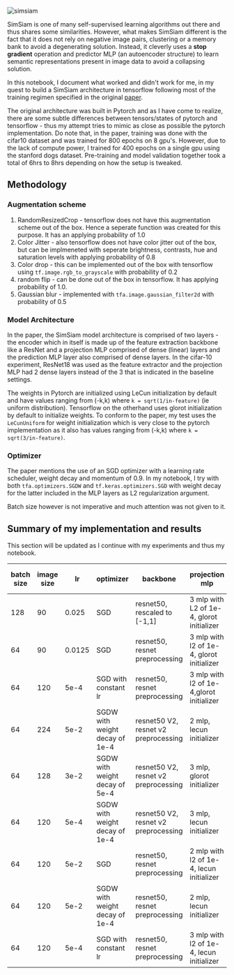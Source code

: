 ![simsiam](https://www.casualganpapers.com/assets/images/simsiam_teaser.png)

SimSiam is one of many self-supervised learning algorithms out there and thus shares some similarities. However, what makes SimSiam different is the fact that it does not rely on negative image pairs, clustering or a memory bank to avoid a degenerating solution. Instead, it cleverly uses a **stop gradient** operation and predictor MLP (an autoencoder structure) to learn semantic representations present in image data to avoid a collapsing solution. 

In this notebook, I document what worked and didn't work for me, in my quest to build a SimSiam architecture in tensorflow following most of the training regimen specified in the original [paper](https://arxiv.org/pdf/2011.10566.pdf). 

The original architecture was built in Pytorch and as I have come to realize, there are some subtle differences between tensors/states of pytorch and tensorflow - thus my attempt tries to mimic as close as possible the pytorch implementation. Do note that, in the paper, training was done with the cifar10 dataset and was trained for 800 epochs on 8 gpu's. However, due to the lack of compute power, I trained for 400 epochs on a single gpu using the stanford dogs dataset. Pre-training and model validation together took a total of 6hrs to 8hrs depending on how the setup is tweaked.

## Methodology

### Augmentation scheme

1. RandomResizedCrop - tensorflow does not have this augmentation scheme out of the box. Hence a seperate function was created for this purpose. It has an applying probability of 1.0
2. Color Jitter - also tensorflow does not have color jitter out of the box, but can be implmeneted with seperate brightness, contrasts, hue and saturation levels with applying probability of 0.8
3. Color drop - this can be implemented out of the box with tensorflow using `tf.image.rgb_to_grayscale` with probability of 0.2
4. random flip - can be done out of the box in tensorflow. It has applying probability of 1.0.
5. Gaussian blur - implemented with `tfa.image.gaussian_filter2d` with probability of 0.5

### Model Architecture

In the paper, the SimSiam model architecture is comprised of two layers - the encoder which in itself is made up of the feature extraction backbone like a ResNet and a projection MLP comprised of dense (linear) layers and the prediction MLP layer also comprised of dense layers. In the cifar-10 experiment, ResNet18 was used as the feature extractor and the projection MLP had 2 dense layers instead of the 3 that is indicated in the baseline settings. 

The weights in Pytorch are initialized using LeCun initialization by default and have values ranging from (-k,k) where `k = sqrt(1/in-feature)` (ie uniform distribution). Tensorflow on the otherhand uses glorot initialization by default to initialize weights. To conform to the paper, my test uses the `LeCunUniform` for weight initialization which is very close to the pytorch implementation as it also has values ranging from (-k,k) where `k = sqrt(3/in-feature)`.

### Optimizer

The paper mentions the use of an SGD optimizer with a learning rate scheduler, weight decay and momentum of 0.9. In my notebook, I try with both `tfa.optimizers.SGDW` and `tf.keras.optimizers.SGD` with weight decay for the latter included in the MLP layers as L2 regularization argument.

Batch size however is not imperative and much attention was not given to it.

## Summary of my implementation and results

This section will be updated as I continue with my experiments and thus my notebook.

| batch size | image size | lr | optimizer | backbone | projection mlp | prediction mlp | epochs | linear evaluation score |
| --- | --- | --- | --- | --- | --- | --- | --- | --- | 
| 128 | 90 | 0.025 | SGD | resnet50, rescaled to [-1,1] | 3 mlp with L2 of 1e-4, glorot initializer | 2 mlp with default initializer | 100 | 35.1% |
| 64 | 90 | 0.0125 | SGD | resnet50, resnet preprocessing | 3 mlp with l2 of 1e-4, glorot initializer | 2 mlp with glorot initializer | 100 | 46.8% |
| 64 | 120 | 5e-4 | SGD with constant lr | resnet50, resnet preprocessing | 3 mlp with l2 of 1e-4,glorot initializer | 2 mlp with glorot initializer | 100 | 65.6% |
| 64 | 224 | 5e-2 | SGDW with weight decay of 1e-4 | resnet50 V2, resnet v2 preprocessing | 2 mlp, lecun initializer | 2 mlp, lecun initializer | 200 | 41.2% |
| 64 | 128 | 3e-2 | SGDW with weight decay of 5e-4 | resnet50 V2, resnet v2 preprocessing | 3 mlp, glorot initializer | 2 mlp, gloror initializer | 400 | 50.2% | 
| 64 | 120 | 5e-4 | SGDW with weight decay of 1e-4 | resnet50 V2, resnet v2 preprocessing | 3 mlp, lecun initializer | 2 mlp, lecun initializer | 400 | 47.5% |
| 64 | 120 | 5e-2 | SGD | resnet50, resnet preprocessing | 2 mlp with l2 of 1e-4, lecun initializer | 2 mlp, lecun intializer | 400 | 57.2% |
| 64 | 120 | 5e-2 | SGDW with weight decay of 1e-4 | resnet50, resnet preprocessing | 2 mlp, lecun initializer | 2 mlp, lecun initializer | 400 | 56.2% |
| 64 | 120 | 5e-4 | SGD with constant lr | resnet50, resnet preprocessing | 3 mlp with l2 of 1e-4, lecun initializer | 2 mlp with l2 of 1e-4, lecun initializer | 400 | 52.6% |



